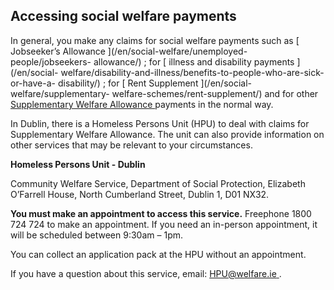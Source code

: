 ##  Accessing social welfare payments

In general, you make any claims for social welfare payments such as [
Jobseeker’s Allowance ](/en/social-welfare/unemployed-people/jobseekers-
allowance/) ; for [ illness and disability payments ](/en/social-
welfare/disability-and-illness/benefits-to-people-who-are-sick-or-have-a-
disability/) ; for [ Rent Supplement ](/en/social-welfare/supplementary-
welfare-schemes/rent-supplement/) and for other [ Supplementary Welfare
Allowance ](/en/social-welfare/supplementary-welfare-schemes/) payments in the
normal way.

In Dublin, there is a Homeless Persons Unit (HPU) to deal with claims for
Supplementary Welfare Allowance. The unit can also provide information on
other services that may be relevant to your circumstances.

**Homeless Persons Unit - Dublin**

Community Welfare Service, Department of Social Protection, Elizabeth
O’Farrell House, North Cumberland Street, Dublin 1, D01 NX32.

**You must make an appointment to access this service.** Freephone 1800 724
724 to make an appointment. If you need an in-person appointment, it will be
scheduled between 9:30am – 1pm.

You can collect an application pack at the HPU without an appointment.

If you have a question about this service, email: [ HPU@welfare.ie
](mailto:HPU@welfare.ie) .
